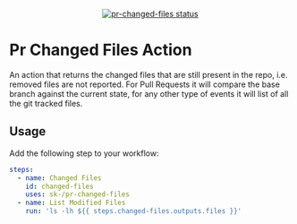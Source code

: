 <p align="center">
  <a href="https://github.com/pr-changed-files/workflows"><img alt="pr-changed-files status" src="https://github.com/sk-/pr-changed-files/workflows/build-test/badge.svg"></a>
</p>

# Pr Changed Files Action

An action that returns the changed files that are still present in the repo,
i.e. removed files are not reported. For Pull Requests it will compare the base
branch against the current state, for any other type of events it will list of
all the git tracked files.

## Usage

Add the following step to your workflow:

```yml
steps:
  - name: Changed Files
    id: changed-files
    uses: sk-/pr-changed-files
  - name: List Modified Files
    run: 'ls -lh ${{ steps.changed-files.outputs.files }}'
```
